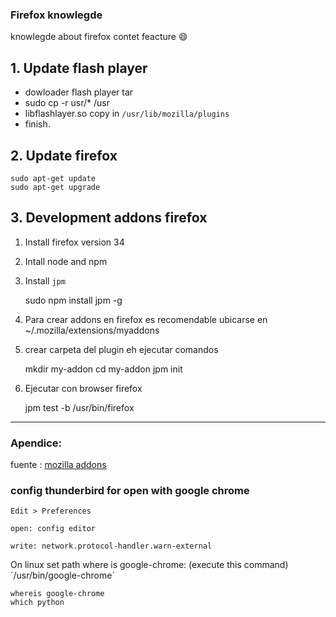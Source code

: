 ### Firefox knowlegde

knowlegde about firefox contet feacture :smile:

## 1. Update flash player

* dowloader flash player tar
* sudo cp -r usr/* /usr
* libflashlayer.so copy in `/usr/lib/mozilla/plugins`
* finish.

## 2. Update firefox

	sudo apt-get update
	sudo apt-get upgrade

## 3. Development addons firefox

1. Install firefox version 34
2. Intall node and npm
3. Install `jpm`

	sudo npm install jpm -g

4. Para crear addons en firefox es recomendable ubicarse en
~/.mozilla/extensions/myaddons
5. crear carpeta del plugin eh ejecutar comandos

	mkdir my-addon
	cd my-addon
	jpm init

6. Ejecutar con browser firefox

	jpm test -b /usr/bin/firefox

***

### Apendice:

fuente : [mozilla addons](https://developer.mozilla.org/en-US/Add-ons/SDK/Tools/jpm)


### config thunderbird for open with google chrome

	Edit > Preferences

	open: config editor

	write: network.protocol-handler.warn-external

On linux set path where is google-chrome: (execute this command) ´/usr/bin/google-chrome´

	whereis google-chrome
	which python

